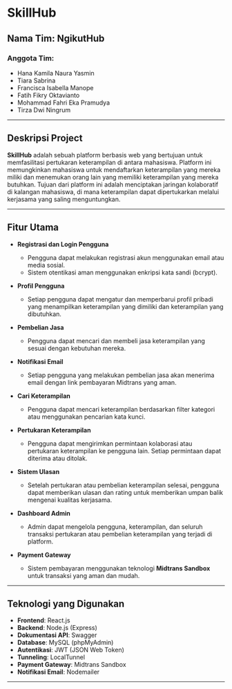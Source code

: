 # SkillHub

## Nama Tim: NgikutHub

### Anggota Tim:
- Hana Kamila Naura Yasmin
- Tiara Sabrina
- Francisca Isabella Manope
- Fatih Fikry Oktavianto
- Mohammad Fahri Eka Pramudya
- Tirza Dwi Ningrum

---

## Deskripsi Project

**SkillHub** adalah sebuah platform berbasis web yang bertujuan untuk memfasilitasi pertukaran keterampilan di antara mahasiswa. Platform ini memungkinkan mahasiswa untuk mendaftarkan keterampilan yang mereka miliki dan menemukan orang lain yang memiliki keterampilan yang mereka butuhkan. Tujuan dari platform ini adalah menciptakan jaringan kolaboratif di kalangan mahasiswa, di mana keterampilan dapat dipertukarkan melalui kerjasama yang saling menguntungkan.

---

## Fitur Utama

- **Registrasi dan Login Pengguna**
  - Pengguna dapat melakukan registrasi akun menggunakan email atau media sosial.
  - Sistem otentikasi aman menggunakan enkripsi kata sandi (bcrypt).
  
- **Profil Pengguna**
  - Setiap pengguna dapat mengatur dan memperbarui profil pribadi yang menampilkan keterampilan yang dimiliki dan keterampilan yang dibutuhkan.

- **Pembelian Jasa**
  - Pengguna dapat mencari dan membeli jasa keterampilan yang sesuai dengan kebutuhan mereka.
  
- **Notifikasi Email**
  - Setiap pengguna yang melakukan pembelian jasa akan menerima email dengan link pembayaran Midtrans yang aman.

- **Cari Keterampilan**
  - Pengguna dapat mencari keterampilan berdasarkan filter kategori atau menggunakan pencarian kata kunci.

- **Pertukaran Keterampilan**
  - Pengguna dapat mengirimkan permintaan kolaborasi atau pertukaran keterampilan ke pengguna lain. Setiap permintaan dapat diterima atau ditolak.

- **Sistem Ulasan**
  - Setelah pertukaran atau pembelian keterampilan selesai, pengguna dapat memberikan ulasan dan rating untuk memberikan umpan balik mengenai kualitas kerjasama.

- **Dashboard Admin**
  - Admin dapat mengelola pengguna, keterampilan, dan seluruh transaksi pertukaran atau pembelian keterampilan yang terjadi di platform.

- **Payment Gateway**
  - Sistem pembayaran menggunakan teknologi **Midtrans Sandbox** untuk transaksi yang aman dan mudah.

---

## Teknologi yang Digunakan

- **Frontend**: React.js
- **Backend**: Node.js (Express)
- **Dokumentasi API**: Swagger
- **Database**: MySQL (phpMyAdmin)
- **Autentikasi**: JWT (JSON Web Token)
- **Tunneling**: LocalTunnel
- **Payment Gateway**: Midtrans Sandbox
- **Notifikasi Email**: Nodemailer

---
